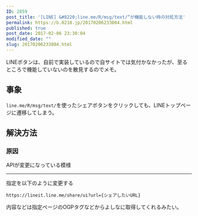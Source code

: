 ```yaml
---
ID: 2859
post_title: '[LINE] &#8220;line.me/R/msg/text/“が機能しない時の対処方法'
permalink: https://b.0218.jp/20170206233004.html
published: true
post_date: 2017-02-06 23:30:04
modified_date: ""
slug: 20170206233004.html
---
```

LINEボタンは、自前で実装しているので自サイトでは気付かなかったが、至るところで機能していないのを散見するのでメモ。
<!--more-->

## 事象

`line.me/R/msg/text/`を使ったシェアボタンをクリックしても、LINEトップページに遷移してしまう。


## 解決方法

### 原因

APIが変更になっている模様

---

指定を以下のように変更する

```
https://lineit.line.me/share/ui?url={シェアしたいURL}
```

内容などは指定ページのOGPタグなどからよしなに取得してくれるみたい。